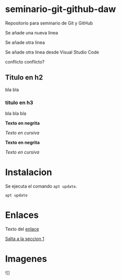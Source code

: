 # seminario-git-github-daw

Repositorio para seminario de Git y GitHub

Se añade una nueva linea

Se añade otra linea

Se añade otra linea desde Visual Studio Code

conflicto
conflicto?

## Titulo en h2

bla bla

### titulo en h3

bla bla bla

**Texto en negrita**

*Texto en cursiva*

__Texto en negrita__

_Texto en cursiva_

# Instalacion 

Se ejecuta el comando `apt update`.

```
apt update
```

# Enlaces

Texto del [enlace](htpps://iescelia.org)

[Salta a la seccion 1](#seccion1)

# Imagenes

![]